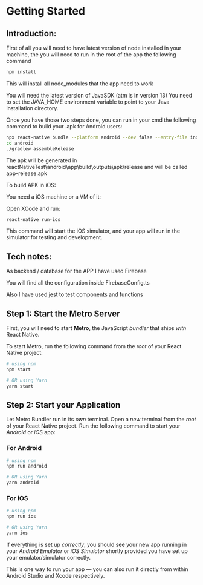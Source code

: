 
# Getting Started
 
## Introduction: 

First of all you will need to have latest version of node installed in your machine, the you will need to run in the root of the app the following command
```bash
npm install
```
This will install all node_modules that the app need to work

You will need the latest version of JavaSDK (atm is in version 13) 
You need to set the JAVA_HOME environment variable to point to your Java installation directory.

Once you have those two steps done, you can run in your cmd the following command to build your .apk for Android users:

```bash
npx react-native bundle --platform android --dev false --entry-file index.js --bundle-output android/app/src/main/assets/index.android.bundle --assets-dest android/app/src/main/res/
cd android
./gradlew assembleRelease
```

The apk will be generated in reactNativeTest\android\app\build\outputs\apk\release and will be called app-release.apk

To build APK in iOS:

You need a iOS machine or a VM of it:

Open XCode and run: 

```bash
react-native run-ios
```
This command will start the iOS simulator, and your app will run in the simulator for testing and development.

## Tech notes:

As backend / database for the APP I have used Firebase

You will find all the configuration inside FirebaseConfig.ts

Also I have used jest to test components and functions

## Step 1: Start the Metro Server

First, you will need to start **Metro**, the JavaScript _bundler_ that ships _with_ React Native.

To start Metro, run the following command from the _root_ of your React Native project:

```bash
# using npm
npm start

# OR using Yarn
yarn start
```

## Step 2: Start your Application

Let Metro Bundler run in its _own_ terminal. Open a _new_ terminal from the _root_ of your React Native project. Run the following command to start your _Android_ or _iOS_ app:

### For Android

```bash
# using npm
npm run android

# OR using Yarn
yarn android
```

### For iOS

```bash
# using npm
npm run ios

# OR using Yarn
yarn ios
```

If everything is set up _correctly_, you should see your new app running in your _Android Emulator_ or _iOS Simulator_ shortly provided you have set up your emulator/simulator correctly.

This is one way to run your app — you can also run it directly from within Android Studio and Xcode respectively.

